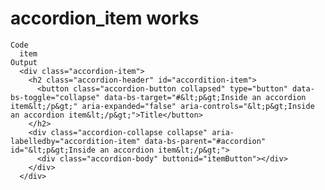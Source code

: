 # accordion_item works

    Code
      item
    Output
      <div class="accordion-item">
        <h2 class="accordion-header" id="accordition-item">
          <button class="accordion-button collapsed" type="button" data-bs-toggle="collapse" data-bs-target="#&lt;p&gt;Inside an accordion item&lt;/p&gt;" aria-expanded="false" aria-controls="&lt;p&gt;Inside an accordion item&lt;/p&gt;">Title</button>
        </h2>
        <div class="accordion-collapse collapse" aria-labelledby="accordition-item" data-bs-parent="#accordion" id="&lt;p&gt;Inside an accordion item&lt;/p&gt;">
          <div class="accordion-body" buttonid="itemButton"></div>
        </div>
      </div>

